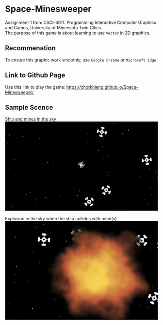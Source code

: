 # Space-Minesweeper

Assignment 1 from CSCI-4611: Programming Interactive Computer Graphics and Games, University of Minnesota Twin Cities.  
The purpose of this game is about learning to use `Vector` in 2D graphics.

## Recommenation
To ensure this graphic work smoothly, use `Google Chrome` or `Microsoft Edge`

## Link to Github Page

Use this link to play the game: https://chorkhieng.github.io/Space-Minesweeper/

## Sample Scence  

Ship and mines in the sky  
![Ship in the Sky](screenshot/scene.png)

Explosion in the sky when the ship collides with mine(s)
![Explosion in the Sky](screenshot/explosion.png)
